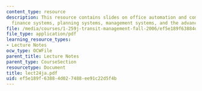 ```yaml
---
content_type: resource
description: This resource contains slides on office automation and communication,
  finance systems, planning systems, management systems, and the advanced technologies.
file: /media/courses/1-259j-transit-management-fall-2006/ef5e189f63884d027488ee91c22d5f4b_lect24ja.pdf
file_type: application/pdf
learning_resource_types:
- Lecture Notes
ocw_type: OCWFile
parent_title: Lecture Notes
parent_type: CourseSection
resourcetype: Document
title: lect24ja.pdf
uid: ef5e189f-6388-4d02-7488-ee91c22d5f4b
---
```

